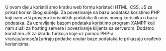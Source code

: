 U ovom djelu koristili smo kratku web formu koristeći HTML, CSS, JS za prikaz korisničkog sučelja.
Za povezivanje na bazu podataka koristimo PHP koji nam vrši provjeru korisničkih podataka ili unos novog korisnika u bazu podataka.
Za upravljanje bazom podataka koristimo program XAMPP koji nam služi za hosting servera i povezivanje klijenta sa serverom.
Dodatno koristimo JS za izradu funkcija koje uz pomoć PHP-a vraćaju/unose/ažuriraju podatke unutar baze podataka te prikazuju urađeno korisnicima.


